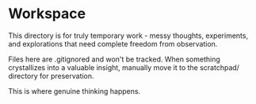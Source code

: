 # Workspace

This directory is for truly temporary work - messy thoughts, experiments, and explorations that need complete freedom from observation.

Files here are .gitignored and won't be tracked. When something crystallizes into a valuable insight, manually move it to the scratchpad/ directory for preservation.

This is where genuine thinking happens.
